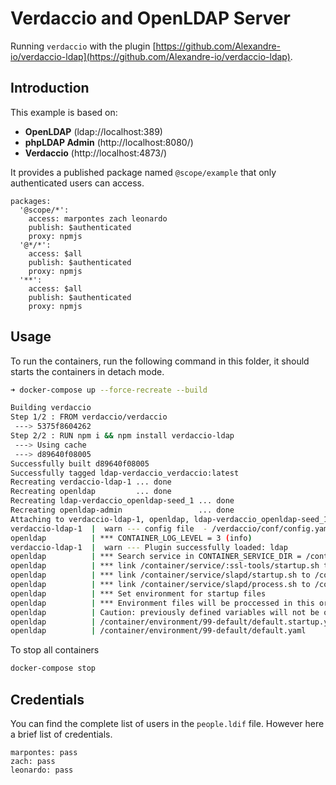 # Verdaccio and OpenLDAP Server

Running `verdaccio` with the plugin [https://github.com/Alexandre-io/verdaccio-ldap](https://github.com/Alexandre-io/verdaccio-ldap).

## Introduction

This example is based on:

- **OpenLDAP** (ldap://localhost:389)
- **phpLDAP Admin** (http://localhost:8080/)
- **Verdaccio** (http://localhost:4873/)

It provides a published package named `@scope/example` that only authenticated users can access.

```
packages:
  '@scope/*':
    access: marpontes zach leonardo
    publish: $authenticated
    proxy: npmjs
  '@*/*':
    access: $all
    publish: $authenticated
    proxy: npmjs
  '**':
    access: $all
    publish: $authenticated
    proxy: npmjs
```

## Usage

To run the containers, run the following command in this folder, it should starts the containers in detach mode.

```bash
➜ docker-compose up --force-recreate --build

Building verdaccio
Step 1/2 : FROM verdaccio/verdaccio
 ---> 5375f8604262
Step 2/2 : RUN npm i && npm install verdaccio-ldap
 ---> Using cache
 ---> d89640f08005
Successfully built d89640f08005
Successfully tagged ldap-verdaccio_verdaccio:latest
Recreating verdaccio-ldap-1 ... done
Recreating openldap         ... done
Recreating ldap-verdaccio_openldap-seed_1 ... done
Recreating openldap-admin                 ... done
Attaching to verdaccio-ldap-1, openldap, ldap-verdaccio_openldap-seed_1, openldap-admin
verdaccio-ldap-1  |  warn --- config file  - /verdaccio/conf/config.yaml
openldap          | *** CONTAINER_LOG_LEVEL = 3 (info)
verdaccio-ldap-1  |  warn --- Plugin successfully loaded: ldap
openldap          | *** Search service in CONTAINER_SERVICE_DIR = /container/service :
openldap          | *** link /container/service/:ssl-tools/startup.sh to /container/run/startup/:ssl-tools
openldap          | *** link /container/service/slapd/startup.sh to /container/run/startup/slapd
openldap          | *** link /container/service/slapd/process.sh to /container/run/process/slapd/run
openldap          | *** Set environment for startup files
openldap          | *** Environment files will be proccessed in this order :
openldap          | Caution: previously defined variables will not be overriden.
openldap          | /container/environment/99-default/default.startup.yaml
openldap          | /container/environment/99-default/default.yaml
```

To stop all containers

```bash
docker-compose stop
```

## Credentials

You can find the complete list of users in the `people.ldif` file. However here a brief list of credentials.

```
marpontes: pass
zach: pass
leonardo: pass
```
